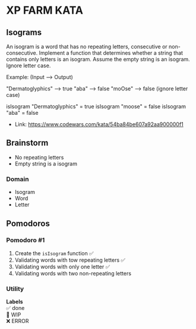 # XP FARM KATA

## Isograms

An isogram is a word that has no repeating letters, consecutive or non-consecutive. Implement a function that determines whether a string that contains only letters is an isogram. Assume the empty string is an isogram. Ignore letter case.

Example: (Input --> Output)

"Dermatoglyphics" --> true "aba" --> false "moOse" --> false (ignore letter case)

isIsogram "Dermatoglyphics" = true
isIsogram "moose" = false
isIsogram "aba" = false

- Link: https://www.codewars.com/kata/54ba84be607a92aa900000f1

## Brainstorm

- No repeating letters
- Empty string is a isogram

### Domain

- Isogram
- Word
- Letter

## Pomodoros

### Pomodoro #1

1. Create the `isIsogram` function ✅
2. Validating words with tow repeating letters ✅
3. Validating words with only one letter ✅
4. Validating words with two non-repeating letters

### Utility

**Labels**  
✅ done  
🚧 WIP  
❌ ERROR
